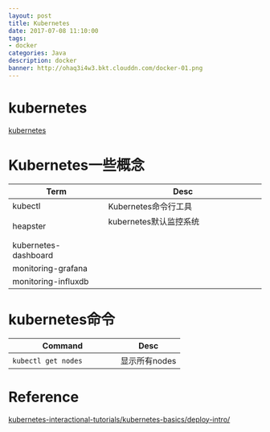 ```yaml
---
layout: post
title: Kubernetes
date: 2017-07-08 11:10:00
tags:
- docker
categories: Java
description: docker
banner: http://ohaq3i4w3.bkt.clouddn.com/docker-01.png
---
```


# kubernetes
[kubernetes](https://kubernetes.io/)

# Kubernetes一些概念

|            Term           |  Desc                                             |
| ------------------------- | ------------------------------------------------- |
| kubectl                   | Kubernetes命令行工具                                |
| heapster                  | kubernetes默认监控系统                              |
| kubernetes-dashboard      |                                                   |
| monitoring-grafana        |                                                   |
| monitoring-influxdb       |                                                   |


# kubernetes命令

|              Command               |                   Desc                              |
| ---------------------------------- | --------------------------------------------------- |
| `kubectl get nodes`                | 显示所有nodes                                        |





# Reference
[kubernetes-interactional-tutorials/kubernetes-basics/deploy-intro/](https://kubernetes.io/docs/tutorials/kubernetes-basics/deploy-intro/)
